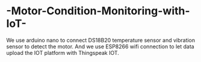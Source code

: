 # -Motor-Condition-Monitoring-with-IoT-
We use arduino nano to connect DS18B20 temperature sensor and  vibration sensor to detect the motor.
And we use ESP8266 wifi connection to let data upload the IOT platform with Thingspeak IOT.
